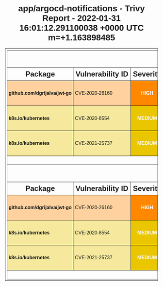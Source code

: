<!DOCTYPE html>
<html>
  <head>
    <meta http-equiv="Content-Type" content="text/html; charset=utf-8">
    <style>
      * {
        font-family: Arial, Helvetica, sans-serif;
      }
      h1 {
        text-align: center;
      }
      .group-header th {
        font-size: 200%;
      }
      .sub-header th {
        font-size: 150%;
      }
      table, th, td {
        border: 1px solid black;
        border-collapse: collapse;
        white-space: nowrap;
        padding: .3em;
      }
      table {
        margin: 0 auto;
      }
      .severity {
        text-align: center;
        font-weight: bold;
        color: #fafafa;
      }
      .severity-LOW .severity { background-color: #5fbb31; }
      .severity-MEDIUM .severity { background-color: #e9c600; }
      .severity-HIGH .severity { background-color: #ff8800; }
      .severity-CRITICAL .severity { background-color: #e40000; }
      .severity-UNKNOWN .severity { background-color: #747474; }
      .severity-LOW { background-color: #5fbb3160; }
      .severity-MEDIUM { background-color: #e9c60060; }
      .severity-HIGH { background-color: #ff880060; }
      .severity-CRITICAL { background-color: #e4000060; }
      .severity-UNKNOWN { background-color: #74747460; }
      table tr td:first-of-type {
        font-weight: bold;
      }
      .links a,
      .links[data-more-links=on] a {
        display: block;
      }
      .links[data-more-links=off] a:nth-of-type(1n+5) {
        display: none;
      }
      a.toggle-more-links { cursor: pointer; }
    </style>
    <title>app/argocd-notifications - Trivy Report - 2022-01-31 16:01:12.291072638 +0000 UTC m=+1.163870985 </title>
    <script>
      window.onload = function() {
        document.querySelectorAll('td.links').forEach(function(linkCell) {
          var links = [].concat.apply([], linkCell.querySelectorAll('a'));
          [].sort.apply(links, function(a, b) {
            return a.href > b.href ? 1 : -1;
          });
          links.forEach(function(link, idx) {
            if (links.length > 3 && 3 === idx) {
              var toggleLink = document.createElement('a');
              toggleLink.innerText = "Toggle more links";
              toggleLink.href = "#toggleMore";
              toggleLink.setAttribute("class", "toggle-more-links");
              linkCell.appendChild(toggleLink);
            }
            linkCell.appendChild(link);
          });
        });
        document.querySelectorAll('a.toggle-more-links').forEach(function(toggleLink) {
          toggleLink.onclick = function() {
            var expanded = toggleLink.parentElement.getAttribute("data-more-links");
            toggleLink.parentElement.setAttribute("data-more-links", "on" === expanded ? "off" : "on");
            return false;
          };
        });
      };
    </script>
  </head>
  <body>
    <h1>app/argocd-notifications - Trivy Report - 2022-01-31 16:01:12.291100038 +0000 UTC m=+1.163898485</h1>
    <table>
      <tr class="group-header"><th colspan="6">gobinary</th></tr>
      <tr class="sub-header">
        <th>Package</th>
        <th>Vulnerability ID</th>
        <th>Severity</th>
        <th>Installed Version</th>
        <th>Fixed Version</th>
        <th>Links</th>
      </tr>
      <tr class="severity-HIGH">
        <td class="pkg-name">github.com/dgrijalva/jwt-go</td>
        <td>CVE-2020-26160</td>
        <td class="severity">HIGH</td>
        <td class="pkg-version">v3.2.0+incompatible</td>
        <td></td>
        <td class="links" data-more-links="off">
          <a href="https://access.redhat.com/security/cve/CVE-2020-26160">https://access.redhat.com/security/cve/CVE-2020-26160</a>
          <a href="https://github.com/dgrijalva/jwt-go/commit/ec0a89a131e3e8567adcb21254a5cd20a70ea4ab">https://github.com/dgrijalva/jwt-go/commit/ec0a89a131e3e8567adcb21254a5cd20a70ea4ab</a>
          <a href="https://github.com/dgrijalva/jwt-go/issues/422">https://github.com/dgrijalva/jwt-go/issues/422</a>
          <a href="https://github.com/dgrijalva/jwt-go/pull/426">https://github.com/dgrijalva/jwt-go/pull/426</a>
          <a href="https://go.googlesource.com/vulndb/+/refs/heads/master/reports/GO-2020-0017.yaml">https://go.googlesource.com/vulndb/+/refs/heads/master/reports/GO-2020-0017.yaml</a>
          <a href="https://nvd.nist.gov/vuln/detail/CVE-2020-26160">https://nvd.nist.gov/vuln/detail/CVE-2020-26160</a>
          <a href="https://snyk.io/vuln/SNYK-GOLANG-GITHUBCOMDGRIJALVAJWTGO-596515">https://snyk.io/vuln/SNYK-GOLANG-GITHUBCOMDGRIJALVAJWTGO-596515</a>
        </td>
      </tr>
      <tr class="severity-MEDIUM">
        <td class="pkg-name">k8s.io/kubernetes</td>
        <td>CVE-2020-8554</td>
        <td class="severity">MEDIUM</td>
        <td class="pkg-version">v1.21.0</td>
        <td></td>
        <td class="links" data-more-links="off">
          <a href="https://access.redhat.com/security/cve/CVE-2020-8554">https://access.redhat.com/security/cve/CVE-2020-8554</a>
          <a href="https://blog.champtar.fr/K8S_MITM_LoadBalancer_ExternalIPs/">https://blog.champtar.fr/K8S_MITM_LoadBalancer_ExternalIPs/</a>
          <a href="https://github.com/kubernetes/kubernetes/issues/97076">https://github.com/kubernetes/kubernetes/issues/97076</a>
          <a href="https://groups.google.com/g/kubernetes-security-announce/c/iZWsF9nbKE8">https://groups.google.com/g/kubernetes-security-announce/c/iZWsF9nbKE8</a>
          <a href="https://linux.oracle.com/cve/CVE-2020-8554.html">https://linux.oracle.com/cve/CVE-2020-8554.html</a>
          <a href="https://linux.oracle.com/errata/ELSA-2021-9029.html">https://linux.oracle.com/errata/ELSA-2021-9029.html</a>
          <a href="https://lists.apache.org/thread.html/r0c76b3d0be348f788cd947054141de0229af00c540564711e828fd40@%3Ccommits.druid.apache.org%3E">https://lists.apache.org/thread.html/r0c76b3d0be348f788cd947054141de0229af00c540564711e828fd40@%3Ccommits.druid.apache.org%3E</a>
          <a href="https://lists.apache.org/thread.html/r1975078e44d96f2a199aa90aa874b57a202eaf7f25f2fde6d1c44942@%3Ccommits.druid.apache.org%3E">https://lists.apache.org/thread.html/r1975078e44d96f2a199aa90aa874b57a202eaf7f25f2fde6d1c44942@%3Ccommits.druid.apache.org%3E</a>
          <a href="https://lists.apache.org/thread.html/rcafa485d63550657f068775801aeb706b7a07140a8ebbdef822b3bb3@%3Ccommits.druid.apache.org%3E">https://lists.apache.org/thread.html/rcafa485d63550657f068775801aeb706b7a07140a8ebbdef822b3bb3@%3Ccommits.druid.apache.org%3E</a>
          <a href="https://lists.apache.org/thread.html/rdb223e1b82e3d7d8e4eaddce8dd1ab87252e3935cc41c859f49767b6@%3Ccommits.druid.apache.org%3E">https://lists.apache.org/thread.html/rdb223e1b82e3d7d8e4eaddce8dd1ab87252e3935cc41c859f49767b6@%3Ccommits.druid.apache.org%3E</a>
          <a href="https://nvd.nist.gov/vuln/detail/CVE-2020-8554">https://nvd.nist.gov/vuln/detail/CVE-2020-8554</a>
        </td>
      </tr>
      <tr class="severity-MEDIUM">
        <td class="pkg-name">k8s.io/kubernetes</td>
        <td>CVE-2021-25737</td>
        <td class="severity">MEDIUM</td>
        <td class="pkg-version">v1.21.0</td>
        <td>1.18.19, 1.19.10, 1.20.7, 1.21.1</td>
        <td class="links" data-more-links="off">
          <a href="https://access.redhat.com/security/cve/CVE-2021-25737">https://access.redhat.com/security/cve/CVE-2021-25737</a>
          <a href="https://github.com/kubernetes/kubernetes/issues/102106">https://github.com/kubernetes/kubernetes/issues/102106</a>
          <a href="https://groups.google.com/g/kubernetes-security-announce/c/xAiN3924thY">https://groups.google.com/g/kubernetes-security-announce/c/xAiN3924thY</a>
          <a href="https://nvd.nist.gov/vuln/detail/CVE-2021-25737">https://nvd.nist.gov/vuln/detail/CVE-2021-25737</a>
          <a href="https://security.netapp.com/advisory/ntap-20211004-0004/">https://security.netapp.com/advisory/ntap-20211004-0004/</a>
        </td>
      </tr>
      <tr><th colspan="6">No Misconfigurations found</th></tr>
      <tr class="group-header"><th colspan="6">gobinary</th></tr>
      <tr class="sub-header">
        <th>Package</th>
        <th>Vulnerability ID</th>
        <th>Severity</th>
        <th>Installed Version</th>
        <th>Fixed Version</th>
        <th>Links</th>
      </tr>
      <tr class="severity-HIGH">
        <td class="pkg-name">github.com/dgrijalva/jwt-go</td>
        <td>CVE-2020-26160</td>
        <td class="severity">HIGH</td>
        <td class="pkg-version">v3.2.0+incompatible</td>
        <td></td>
        <td class="links" data-more-links="off">
          <a href="https://access.redhat.com/security/cve/CVE-2020-26160">https://access.redhat.com/security/cve/CVE-2020-26160</a>
          <a href="https://github.com/dgrijalva/jwt-go/commit/ec0a89a131e3e8567adcb21254a5cd20a70ea4ab">https://github.com/dgrijalva/jwt-go/commit/ec0a89a131e3e8567adcb21254a5cd20a70ea4ab</a>
          <a href="https://github.com/dgrijalva/jwt-go/issues/422">https://github.com/dgrijalva/jwt-go/issues/422</a>
          <a href="https://github.com/dgrijalva/jwt-go/pull/426">https://github.com/dgrijalva/jwt-go/pull/426</a>
          <a href="https://go.googlesource.com/vulndb/+/refs/heads/master/reports/GO-2020-0017.yaml">https://go.googlesource.com/vulndb/+/refs/heads/master/reports/GO-2020-0017.yaml</a>
          <a href="https://nvd.nist.gov/vuln/detail/CVE-2020-26160">https://nvd.nist.gov/vuln/detail/CVE-2020-26160</a>
          <a href="https://snyk.io/vuln/SNYK-GOLANG-GITHUBCOMDGRIJALVAJWTGO-596515">https://snyk.io/vuln/SNYK-GOLANG-GITHUBCOMDGRIJALVAJWTGO-596515</a>
        </td>
      </tr>
      <tr class="severity-MEDIUM">
        <td class="pkg-name">k8s.io/kubernetes</td>
        <td>CVE-2020-8554</td>
        <td class="severity">MEDIUM</td>
        <td class="pkg-version">v1.21.0</td>
        <td></td>
        <td class="links" data-more-links="off">
          <a href="https://access.redhat.com/security/cve/CVE-2020-8554">https://access.redhat.com/security/cve/CVE-2020-8554</a>
          <a href="https://blog.champtar.fr/K8S_MITM_LoadBalancer_ExternalIPs/">https://blog.champtar.fr/K8S_MITM_LoadBalancer_ExternalIPs/</a>
          <a href="https://github.com/kubernetes/kubernetes/issues/97076">https://github.com/kubernetes/kubernetes/issues/97076</a>
          <a href="https://groups.google.com/g/kubernetes-security-announce/c/iZWsF9nbKE8">https://groups.google.com/g/kubernetes-security-announce/c/iZWsF9nbKE8</a>
          <a href="https://linux.oracle.com/cve/CVE-2020-8554.html">https://linux.oracle.com/cve/CVE-2020-8554.html</a>
          <a href="https://linux.oracle.com/errata/ELSA-2021-9029.html">https://linux.oracle.com/errata/ELSA-2021-9029.html</a>
          <a href="https://lists.apache.org/thread.html/r0c76b3d0be348f788cd947054141de0229af00c540564711e828fd40@%3Ccommits.druid.apache.org%3E">https://lists.apache.org/thread.html/r0c76b3d0be348f788cd947054141de0229af00c540564711e828fd40@%3Ccommits.druid.apache.org%3E</a>
          <a href="https://lists.apache.org/thread.html/r1975078e44d96f2a199aa90aa874b57a202eaf7f25f2fde6d1c44942@%3Ccommits.druid.apache.org%3E">https://lists.apache.org/thread.html/r1975078e44d96f2a199aa90aa874b57a202eaf7f25f2fde6d1c44942@%3Ccommits.druid.apache.org%3E</a>
          <a href="https://lists.apache.org/thread.html/rcafa485d63550657f068775801aeb706b7a07140a8ebbdef822b3bb3@%3Ccommits.druid.apache.org%3E">https://lists.apache.org/thread.html/rcafa485d63550657f068775801aeb706b7a07140a8ebbdef822b3bb3@%3Ccommits.druid.apache.org%3E</a>
          <a href="https://lists.apache.org/thread.html/rdb223e1b82e3d7d8e4eaddce8dd1ab87252e3935cc41c859f49767b6@%3Ccommits.druid.apache.org%3E">https://lists.apache.org/thread.html/rdb223e1b82e3d7d8e4eaddce8dd1ab87252e3935cc41c859f49767b6@%3Ccommits.druid.apache.org%3E</a>
          <a href="https://nvd.nist.gov/vuln/detail/CVE-2020-8554">https://nvd.nist.gov/vuln/detail/CVE-2020-8554</a>
        </td>
      </tr>
      <tr class="severity-MEDIUM">
        <td class="pkg-name">k8s.io/kubernetes</td>
        <td>CVE-2021-25737</td>
        <td class="severity">MEDIUM</td>
        <td class="pkg-version">v1.21.0</td>
        <td>1.18.19, 1.19.10, 1.20.7, 1.21.1</td>
        <td class="links" data-more-links="off">
          <a href="https://access.redhat.com/security/cve/CVE-2021-25737">https://access.redhat.com/security/cve/CVE-2021-25737</a>
          <a href="https://github.com/kubernetes/kubernetes/issues/102106">https://github.com/kubernetes/kubernetes/issues/102106</a>
          <a href="https://groups.google.com/g/kubernetes-security-announce/c/xAiN3924thY">https://groups.google.com/g/kubernetes-security-announce/c/xAiN3924thY</a>
          <a href="https://nvd.nist.gov/vuln/detail/CVE-2021-25737">https://nvd.nist.gov/vuln/detail/CVE-2021-25737</a>
          <a href="https://security.netapp.com/advisory/ntap-20211004-0004/">https://security.netapp.com/advisory/ntap-20211004-0004/</a>
        </td>
      </tr>
      <tr><th colspan="6">No Misconfigurations found</th></tr>
    </table>
  </body>
</html>
